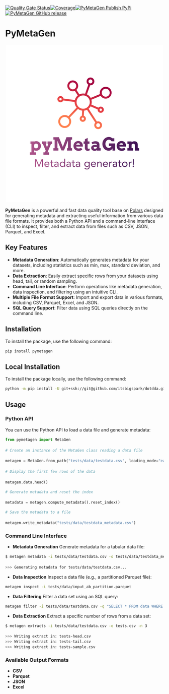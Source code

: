 [![Quality Gate Status](https://sonarcloud.io/api/project_badges/measure?project=itsbigspark_pymetagen&metric=alert_status&token=ca78f8a35c6c2ac9c28a08070e00f0b07d7e2342)](https://sonarcloud.io/summary/new_code?id=itsbigspark_pymetagen)[![Coverage](https://sonarcloud.io/api/project_badges/measure?project=itsbigspark_pymetagen&metric=coverage&token=ca78f8a35c6c2ac9c28a08070e00f0b07d7e2342)](https://sonarcloud.io/summary/new_code?id=itsbigspark_pymetagen)[![PyMetaGen Publish PyPi](https://github.com/itsbigspark/pymetagen/actions/workflows/pypi-release.yml/badge.svg)](https://github.com/itsbigspark/pymetagen/actions/workflows/pypi-release.yml)
[![PyMetaGen GitHub release](https://github.com/itsbigspark/pymetagen/actions/workflows/pypi-release.yml/badge.svg)](https://github.com/itsbigspark/pymetagen/actions/workflows/pypi-release.yml)
# PyMetaGen

<!-- image of pyMetaGen -->

<p align="center">
    <img src="./docs/img/pyMetaGenLogo.png" alt="pymetagenlogo"
    style="width:500px;">
</p>

**PyMetaGen** is a powerful and fast data quality tool base on [Polars](https://pola.rs/#) designed for generating metadata and extracting useful information from various data file formats. It provides both a Python API and a command-line interface (CLI) to inspect, filter, and extract data from files such as CSV, JSON, Parquet, and Excel.

## Key Features

- **Metadata Generation**: Automatically generates metadata for your datasets, including statistics such as min, max, standard deviation, and more.
- **Data Extraction**: Easily extract specific rows from your datasets using head, tail, or random sampling.
- **Command Line Interface**: Perform operations like metadata generation, data inspection, and filtering using an intuitive CLI.
- **Multiple File Format Support**: Import and export data in various formats, including CSV, Parquet, Excel, and JSON.
- **SQL Query Support**: Filter data using SQL queries directly on the command line.

## Installation

To install the package, use the following command:

```bash
pip install pymetagen
```

## Local Installation

To install the package locally, use the following command:

```bash
python -m pip install -U git+ssh://git@github.com/itsbigspark/dotdda.git@dev/main
```

## Usage

### Python API

You can use the Python API to load a data file and generate metadata:

```python
from pymetagen import MetaGen

# Create an instance of the MetaGen class reading a data file

metagen = MetaGen.from_path("tests/data/testdata.csv", loading_mode="eager")

# Display the first few rows of the data

metagen.data.head()
```

```python
# Generate metadata and reset the index

metadata = metagen.compute_metadata().reset_index()

```

```python
# Save the metadata to a file

metagen.write_metadata("tests/data/testdata_metadata.csv")
```

### Command Line Interface

- **Metadata Generation** Generate metadata for a tabular data file:

```bash
$ metagen metadata -i tests/data/testdata.csv -o tests/data/testdata_metadata.csv

>>> Generating metadata for tests/data/testdata.csv...
```

- **Data Inspection** Inspect a data file (e.g., a partitioned Parquet file):

```bash
metagen inspect -i tests/data/input_ab_partition.parquet
```

- **Data Filtering** Filter a data set using an SQL query:

```bash
metagen filter -i tests/data/testdata.csv -q "SELECT * FROM data WHERE imdb_score > 9"
```

- **Data Extraction** Extract a specific number of rows from a data set:

```bash
$ metagen extracts -i tests/data/testdata.csv -o tests.csv -n 3

>>> Writing extract in: tests-head.csv
>>> Writing extract in: tests-tail.csv
>>> Writing extract in: tests-sample.csv
```

### Available Output Formats

- **CSV**
- **Parquet**
- **JSON**
- **Excel**
